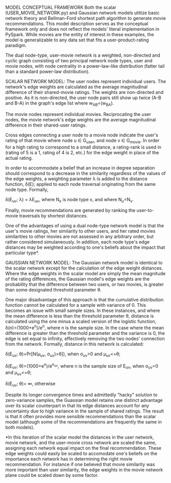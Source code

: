 
MODEL CONCEPTUAL FRAMEWORK 
Both the scalar (USER_MOVIE_NETWORK.py) and Gaussian network models
utitize basic network theory and Bellman-Ford shortest path algorithm to generate movie recommendations.
This model description serves as the conceptual framework only and does not reflect the models'
literal implementation in PySpark. While movies are the entity of interest in these examples, 
the model is generalizable to any data set that fits a user-product-rating paradigm. 

The dual node-type, user-movie network is a weighted, non-directed and cyclic graph consisting
of two principal network node types, user and movie nodes, with node centrality in a 
power-law-like distribution (fatter tail than a standard power-law distribution).

SCALAR NETWORK MODEL:
The user nodes represent individual users. The network's edge weights are
calculated as the average magnitudinal difference of their shared-movie ratings. The weights are
non-directed and positive. As it is non-directed, the user node pairs still show up twice (A-B and B-A) 
in the graph's edge list where w<sub>AB</sub>=(w<sub>BA</sub>).

The movie nodes represent individual movies. Reciprocating the user nodes, the
movie network's edge weights are the average magnitudinal difference in their shared-user
ratings. 

Cross edges connecting a user node to a movie node indicate the user's rating of that movie
where node u ∈ G<sub>user</sub>, and node v ∈ G<sub>movie</sub>. In order for a high rating 
to correspond to a small distance, a rating-rank is used in (rating of 5 is a 1, rating of 4 
is 2, etc.) for the edge weight in place of the actual rating.

In order to accommodate a belief that an increase in degree separation should correspond to 
a decrease in the similarity regardless of the values of the edge weights, a weighting 
parameter λ is added to the distance function, δ(E); applied to each node traversal originating from the 
same node type. Formally, 
  
  δ(E<sub>uv</sub>; λ) = λE<sub>uv</sub>, where N<sub>x</sub> is node type x, and where N<sub>u</sub>=N<sub>v</sub>.

Finally, movie recommendations are generated by ranking the user-to-movie traversals by shortest distances.

One of the advantages of using a dual node-type network model is that the user's movie
ratings, her similarity to other users, and her rated movies similarities to other
movies are not assessed in any arbitrary order, but rather considered simulaneously. 
In addition, each node type's edge distances may be weighted according to one's beliefs about the impact 
that particular type*.

GAUSSIAN NETWORK MODEL:
The Gaussian network model is identical to the scalar network except for the calculation of the
edge weight distances. Where the edge weights in the scalar model are simply the mean magnitude
of the rating differences, the Gaussian model's edge weights are the probability that the
difference between two users, or two movies, is greater than some designated threshold parameter θ.

One major disadvantage of this approach is that the cumulative distribution function cannot be calculated 
for a sample with variance of 0. This becomes an issue with small sample sizes. In these instances, and 
where the mean difference is less than the threshold parameter θ, distance is calculated using the one minus a scaled version of the logistic function, δ(n)=(1000+e<sup>n</sup>)/e<sup>n</sup>, where n is the sample size. In the case where the mean difference is greater than the threshold parameter and the 
variance is 0, the edge is set equal to infinity, effectively removing the two nodes' connection from the 
network. Formally, distance in this network is calculated:
  
  δ(E<sub>uv</sub>; θ)=Pr[N(μ<sub>uv</sub>, σ<sub>uv</sub>)>θ]), when σ<sub>uv</sub>>0 and μ<sub>uv</sub><=θ;
  
  δ(E<sub>uv</sub>; θ)=(1000+e<sup>n</sup>)/e<sup>n<sub>uv</uv></sup>, where n is the sample size of E<sub>uv</sub>, when σ<sub>uv</sub>=0 and μ<sub>uv</sub><=θ;
  
  δ(E<sub>uv</sub>; θ)= ∞, otherwise

Despite its longer convergence times and admittedly "hacky" solution to zero-variance samples, the Guassian model retains one distinct advantage over its scalar counterpart in that its edge distances account for any uncertainty due to high variance in the sample of shared ratings. The result is that it often provides more sensible recommendations than the scalar model (although some of the recommendations are frequently the same in both models). 


 *In this iteration of the scalar model the distances in the user network, movie network, and the
 user-movie cross network are scaled the same, assigning each network equal impact on the
 final recommendation. These edge weights could easily be scaled to accomodate one's
 beliefs on the importance each network has in determining the right movie recommendation.
 For instance if one believed that movie similarity was more important than user
 similarity, the edge weights in the movie network plane could be scaled down by some
 factor.


